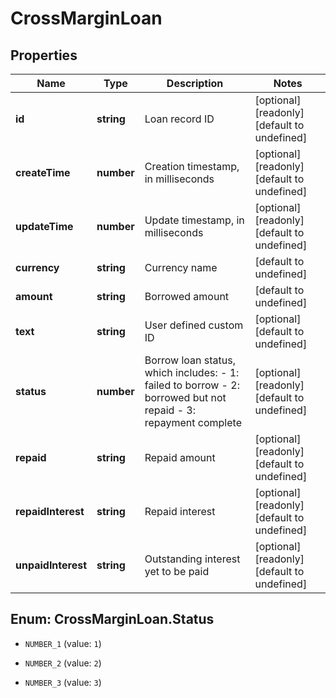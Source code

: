 # CrossMarginLoan

## Properties

Name | Type | Description | Notes
------------ | ------------- | ------------- | -------------
**id** | **string** | Loan record ID | [optional] [readonly] [default to undefined]
**createTime** | **number** | Creation timestamp, in milliseconds | [optional] [readonly] [default to undefined]
**updateTime** | **number** | Update timestamp, in milliseconds | [optional] [readonly] [default to undefined]
**currency** | **string** | Currency name | [default to undefined]
**amount** | **string** | Borrowed amount | [default to undefined]
**text** | **string** | User defined custom ID | [optional] [default to undefined]
**status** | **number** | Borrow loan status, which includes:  - 1: failed to borrow - 2: borrowed but not repaid - 3: repayment complete | [optional] [readonly] [default to undefined]
**repaid** | **string** | Repaid amount | [optional] [readonly] [default to undefined]
**repaidInterest** | **string** | Repaid interest | [optional] [readonly] [default to undefined]
**unpaidInterest** | **string** | Outstanding interest yet to be paid | [optional] [readonly] [default to undefined]

## Enum: CrossMarginLoan.Status

* `NUMBER_1` (value: `1`)

* `NUMBER_2` (value: `2`)

* `NUMBER_3` (value: `3`)


